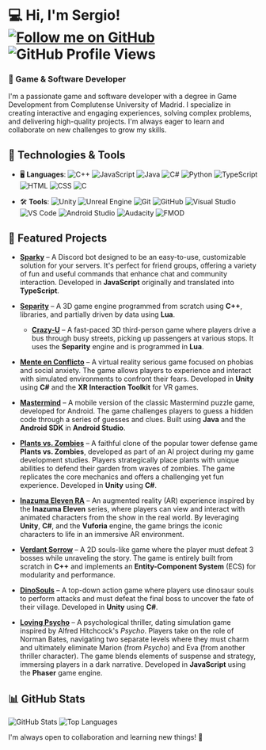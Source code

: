 # 💻 Hi, I'm Sergio!  [![Follow me on GitHub](https://img.shields.io/badge/follow-%40Sebana02-blue?style=for-the-badge&logo=github&logoColor=white)](https://github.com/Sebana02) ![GitHub Profile Views](https://komarev.com/ghpvc/?username=Sebana02)  

### 🚀 Game & Software Developer
I'm a passionate game and software developer with a degree in Game Development from Complutense University of Madrid. I specialize in creating interactive and engaging experiences, solving complex problems, and delivering high-quality projects. I'm always eager to learn and collaborate on new challenges to grow my skills.

## 🔧 Technologies & Tools

- 🖥️ **Languages**: 
  ![C++](https://img.shields.io/badge/-C++-00599C?style=flat-square&logo=c%2B%2B&logoColor=white) 
  ![JavaScript](https://img.shields.io/badge/-JavaScript-F7DF1E?style=flat-square&logo=javascript&logoColor=black)
  ![Java](https://img.shields.io/badge/-Java-007396?style=flat-square&logo=java&logoColor=white) 
  ![C#](https://img.shields.io/badge/-C%23-239120?style=flat-square&logo=csharp&logoColor=white)
  ![Python](https://img.shields.io/badge/-Python-3776AB?style=flat-square&logo=python&logoColor=white)
  ![TypeScript](https://img.shields.io/badge/-TypeScript-3178C6?style=flat-square&logo=typescript&logoColor=white) 
  ![HTML](https://img.shields.io/badge/-HTML-E34F26?style=flat-square&logo=html5&logoColor=white) 
  ![CSS](https://img.shields.io/badge/-CSS-1572B6?style=flat-square&logo=css3&logoColor=white)
  ![C](https://img.shields.io/badge/-C-00599C?style=flat-square&logo=c%2B%2B&logoColor=white) 

- 🛠️ **Tools**: 
  ![Unity](https://img.shields.io/badge/-Unity-000000?style=flat-square&logo=unity&logoColor=white)
  ![Unreal Engine](https://img.shields.io/badge/-Unreal_Engine-000000?style=flat-square&logo=unreal-engine&logoColor=white)
  ![Git](https://img.shields.io/badge/-Git-F05032?style=flat-square&logo=git&logoColor=white) 
  ![GitHub](https://img.shields.io/badge/-GitHub-181717?style=flat-square&logo=github&logoColor=white)
  ![Visual Studio](https://img.shields.io/badge/-Visual_Studio-5C2D91?style=flat-square&logo=visual-studio&logoColor=white)
  ![VS Code](https://img.shields.io/badge/-VS_Code-007ACC?style=flat-square&logo=visual-studio-code&logoColor=white) 
  ![Android Studio](https://img.shields.io/badge/-Android_Studio-3DDC84?style=flat-square&logo=android-studio&logoColor=white)
  ![Audacity](https://img.shields.io/badge/-Audacity-000000?style=flat-square&logo=audacity&logoColor=white)
  ![FMOD](https://img.shields.io/badge/-FMOD-2D6A4F?style=flat-square&logo=fmod&logoColor=white)

## 📌 Featured Projects

- **[Sparky](https://github.com/Sebana02/Sparky)** – A Discord bot designed to be an easy-to-use, customizable solution for your servers. It's perfect for friend groups, offering a variety of fun and useful commands that enhance chat and community interaction. Developed in **JavaScript** originally and translated into **TypeScript**.

- **[Separity](https://github.com/XupappInc/Separity)** – A 3D game engine programmed from scratch using **C++**, libraries, and partially driven by data using **Lua**.  
  - **[Crazy-U](https://github.com/XupappInc/CrazyU)** – A fast-paced 3D third-person game where players drive a bus through busy streets, picking up passengers at various stops. It uses the **Separity** engine and is programmed in **Lua**.

- **[Mente en Conflicto](https://github.com/Lauu029/JuegosSerios)** – A virtual reality serious game focused on phobias and social anxiety. The game allows players to experience and interact with simulated environments to confront their fears. Developed in **Unity** using **C#** and the **XR Interaction Toolkit** for VR games.

- **[Mastermind](https://github.com/angelo066/Moviles)** – A mobile version of the classic Mastermind puzzle game, developed for Android. The game challenges players to guess a hidden code through a series of guesses and clues. Built using **Java** and the **Android SDK** in **Android Studio**.

- **[Plants vs. Zombies](https://github.com/Sebana02/IAV23-BanaMarchante-CallejoHerrero)** – A faithful clone of the popular tower defense game **Plants vs. Zombies**, developed as part of an AI project during my game development studies. Players strategically place plants with unique abilities to defend their garden from waves of zombies. The game replicates the core mechanics and offers a challenging yet fun experience. Developed in **Unity** using **C#**.

- **[Inazuma Eleven RA](https://github.com/Sebana02/InazumaElevenRA)** – An augmented reality (AR) experience inspired by the **Inazuma Eleven** series, where players can view and interact with animated characters from the show in the real world. By leveraging **Unity**, **C#**, and the **Vuforia** engine, the game brings the iconic characters to life in an immersive AR environment.

- **[Verdant Sorrow](https://github.com/Xuppap-Inc/VerdantSorrow)** – A 2D souls-like game where the player must defeat 3 bosses while unraveling the story. The game is entirely built from scratch in **C++** and implements an **Entity-Component System** (ECS) for modularity and performance.

- **[DinoSouls](https://github.com/Proyectos1-FDI-UCM/c2021-Grupo01)** – A top-down action game where players use dinosaur souls to perform attacks and must defeat the final boss to uncover the fate of their village. Developed in **Unity** using **C#**.

- **[Loving Psycho](https://github.com/JGomezPulido/Loving_Psycho)** – A psychological thriller, dating simulation game inspired by Alfred Hitchcock's *Psycho*. Players take on the role of Norman Bates, navigating two separate levels where they must charm and ultimately eliminate Marion (from *Psycho*) and Eva (from another thriller character). The game blends elements of suspense and strategy, immersing players in a dark narrative. Developed in **JavaScript** using the **Phaser** game engine.


## 📊 GitHub Stats

![GitHub Stats](https://github-readme-stats.vercel.app/api?username=Sebana02&show_icons=true&theme=radical) ![Top Languages](https://github-readme-stats.vercel.app/api/top-langs/?username=Sebana02&layout=compact&theme=radical)


I'm always open to collaboration and learning new things! 🚀
